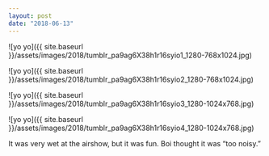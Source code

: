 ```yaml
---
layout: post
date: "2018-06-13"
---
```


![yo yo]({{ site.baseurl }}/assets/images/2018/tumblr_pa9ag6X38h1r16syio1_1280-768x1024.jpg)

![yo yo]({{ site.baseurl }}/assets/images/2018/tumblr_pa9ag6X38h1r16syio2_1280-768x1024.jpg)

![yo yo]({{ site.baseurl }}/assets/images/2018/tumblr_pa9ag6X38h1r16syio3_1280-1024x768.jpg)

![yo yo]({{ site.baseurl }}/assets/images/2018/tumblr_pa9ag6X38h1r16syio4_1280-1024x768.jpg)

It was very wet at the airshow, but it was fun. Boi thought it was “too noisy.”
